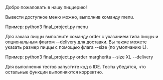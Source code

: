 Добро пожаловать в нашу пиццерию!


Вывести доступное меню можно, выполнив команду menu.


Пример:  python3 final_project.py menu


Для заказа пиццы выполните команду order с указанием типа пиццы и опциональным флагом --delivery для доставки. 
Вы также можете указать размер пиццы с помощью флага --size (по умолчанию L). 


Пример:  python3 final_project.py order margherita --size XL --delivery


Для выполнения тестов запустите код в IDE. Тесты убедятся, что остальные функции выполняются корректно.

   
